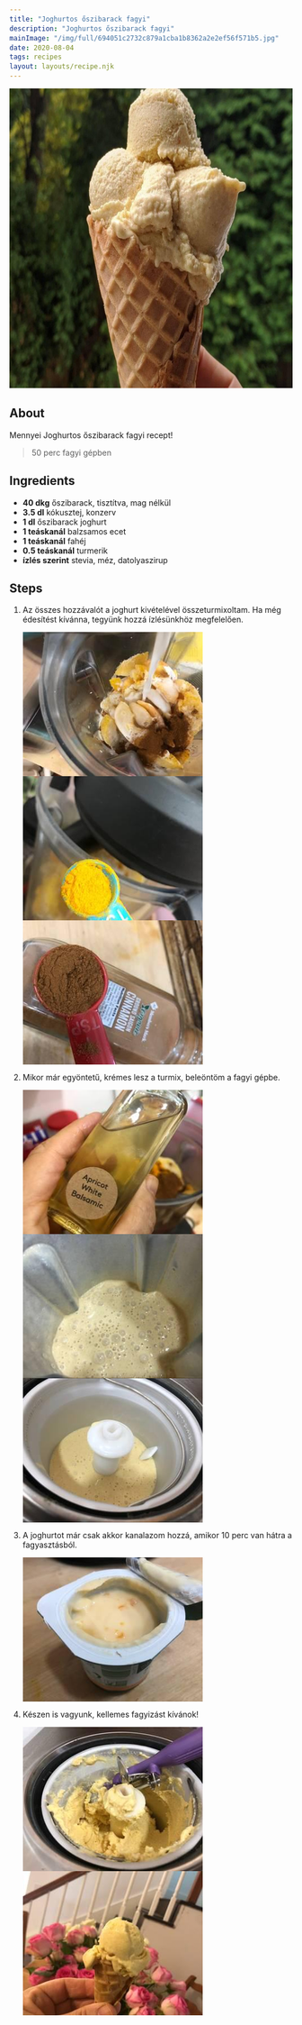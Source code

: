 ```yaml
---
title: "Joghurtos őszibarack fagyi"
description: "Joghurtos őszibarack fagyi"
mainImage: "/img/full/694051c2732c879a1cba1b8362a2e2ef56f571b5.jpg"
date: 2020-08-04
tags: recipes
layout: layouts/recipe.njk
---
```

                            
<p align="center"><a href="https://cookpad.com/hu/receptek/13346627-joghurtos-oszibarack-fagyi" rel="Recipe source page"><img width="751" height="532" src="/img/full/694051c2732c879a1cba1b8362a2e2ef56f571b5.jpg"/></a></p>

## About
Mennyei Joghurtos őszibarack fagyi recept! 

> 50 perc fagyi gépben 

## Ingredients
* **40 dkg** őszibarack, tisztítva, mag nélkül
* **3.5 dl** kókusztej, konzerv
* **1 dl** őszibarack joghurt
* **1 teáskanál** balzsamos ecet
* **1 teáskanál** fahéj
* **0.5 teáskanál** turmerik
* **ízlés szerint** stevia, méz, datolyaszirup

## Steps

1. Az összes hozzávalót a joghurt kivételével összeturmixoltam. Ha még édesítést kívánna, tegyünk hozzá ízlésünkhöz megfelelően.
 
    <p><img width="320" height="256" align="left" src="/img/full/9a4e1d08cbba353641888b7315f2297b73a8f40d.jpg"/></p><p><img width="320" height="256" align="left" src="/img/full/caa71aa69016ef5e4a56051920c254db0b32c9dd.jpg"/></p><p><img width="320" height="256" align="left" src="/img/full/850b70e84396196880ae370616d5b25dd8d011fb.jpg"/></p><div style="clear: both"/>

2. Mikor már egyöntetű, krémes lesz a turmix, beleöntöm a fagyi gépbe.
 
    <p><img width="320" height="256" align="left" src="/img/full/a813cc9d606676db7f1820c23746abf038019055.jpg"/></p><p><img width="320" height="256" align="left" src="/img/full/d27df89532f8f0c187469b1a0b36e35478ce531d.jpg"/></p><p><img width="320" height="256" align="left" src="/img/full/e55c2f0d0a38df82981d682da64b4e18060ba144.jpg"/></p><div style="clear: both"/>

3. A joghurtot már csak akkor kanalazom hozzá, amikor 10 perc van hátra a fagyasztásból.
 
    <p><img width="320" height="256" align="left" src="/img/full/5f2e88459ca209ee33d929c6a7435afc70199ce8.jpg"/></p><div style="clear: both"/>

4. Készen is vagyunk, kellemes fagyizást kívánok!
 
    <p><img width="320" height="256" align="left" src="/img/full/61f5497a1e4d50dac827030fff3fc6b37f8fda0b.jpg"/></p><p><img width="320" height="256" align="left" src="/img/full/1954caf55061fd23125f1a535c2d2f3151c2136c.jpg"/></p><div style="clear: both"/>

